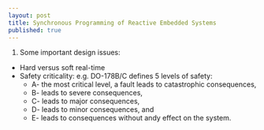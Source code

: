```yaml
---
layout: post
title: Synchronous Programming of Reactive Embedded Systems
published: true
---
```


1. Some important design issues:
- Hard versus soft real-time
- Safety criticality: e.g. DO-178B/C defines 5 levels of safety:
	- A- the most critical level, a fault leads to catastrophic consequences, 
	- B- leads to severe consequences, 
	- C- leads to major consequences, 
	- D- leads to minor consequences, and 
	- E- leads to consequences without andy effect on the system.


